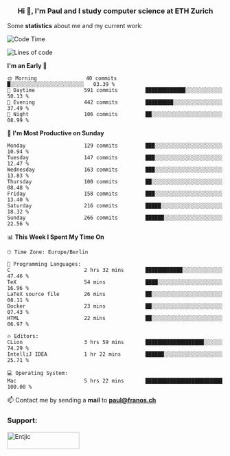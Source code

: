 <h3 align="center">Hi 👋, I'm Paul and I study computer science at ETH Zurich</h3>


Some **statistics** about me and my current work:

<!--START_SECTION:waka-->
![Code Time](http://img.shields.io/badge/Code%20Time-1%2C314%20hrs%2019%20mins-blue)

![Lines of code](https://img.shields.io/badge/From%20Hello%20World%20I%27ve%20Written-1.9%20million%20lines%20of%20code-blue)

**I'm an Early 🐤** 

```text
🌞 Morning                40 commits          █░░░░░░░░░░░░░░░░░░░░░░░░   03.39 % 
🌆 Daytime                591 commits         █████████████░░░░░░░░░░░░   50.13 % 
🌃 Evening                442 commits         █████████░░░░░░░░░░░░░░░░   37.49 % 
🌙 Night                  106 commits         ██░░░░░░░░░░░░░░░░░░░░░░░   08.99 % 
```
📅 **I'm Most Productive on Sunday** 

```text
Monday                   129 commits         ███░░░░░░░░░░░░░░░░░░░░░░   10.94 % 
Tuesday                  147 commits         ███░░░░░░░░░░░░░░░░░░░░░░   12.47 % 
Wednesday                163 commits         ███░░░░░░░░░░░░░░░░░░░░░░   13.83 % 
Thursday                 100 commits         ██░░░░░░░░░░░░░░░░░░░░░░░   08.48 % 
Friday                   158 commits         ███░░░░░░░░░░░░░░░░░░░░░░   13.40 % 
Saturday                 216 commits         █████░░░░░░░░░░░░░░░░░░░░   18.32 % 
Sunday                   266 commits         ██████░░░░░░░░░░░░░░░░░░░   22.56 % 
```


📊 **This Week I Spent My Time On** 

```text
🕑︎ Time Zone: Europe/Berlin

💬 Programming Languages: 
C                        2 hrs 32 mins       ████████████░░░░░░░░░░░░░   47.46 % 
TeX                      54 mins             ████░░░░░░░░░░░░░░░░░░░░░   16.96 % 
LaTeX source file        26 mins             ██░░░░░░░░░░░░░░░░░░░░░░░   08.11 % 
Docker                   23 mins             ██░░░░░░░░░░░░░░░░░░░░░░░   07.43 % 
HTML                     22 mins             ██░░░░░░░░░░░░░░░░░░░░░░░   06.97 % 

🔥 Editors: 
CLion                    3 hrs 59 mins       ███████████████████░░░░░░   74.29 % 
IntelliJ IDEA            1 hr 22 mins        ██████░░░░░░░░░░░░░░░░░░░   25.71 % 

💻 Operating System: 
Mac                      5 hrs 22 mins       █████████████████████████   100.00 % 
```


<!--END_SECTION:waka-->

📫 Contact me by sending a **mail** to **paul@franos.ch**

<h3 align="left">Support:</h3>
<p><a href="https://ko-fi.com/Entjic"> <img align="left" src="https://cdn.ko-fi.com/cdn/kofi3.png?v=3" height="40" width="168" alt="Entjic" /></a></p>
